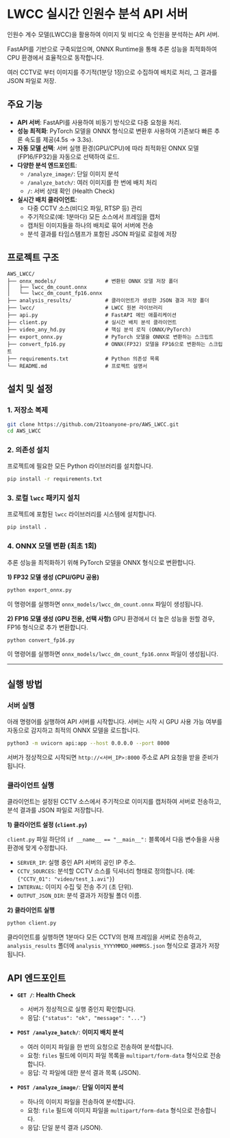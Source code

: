 # LWCC 실시간 인원수 분석 API 서버

인원수 계수 모델(LWCC)을 활용하여 이미지 및 비디오 속 인원을 분석하는 API 서버. 

FastAPI를 기반으로 구축되었으며, ONNX Runtime을 통해 추론 성능을 최적화하여 CPU 환경에서 효율적으로 동작합니다.

여러 CCTV로 부터 이미지를 주기적(1분당 1장)으로 수집하여 배치로 처리, 그 결과를 JSON 파일로 저장.

## 주요 기능

- **API 서버**: FastAPI를 사용하여 비동기 방식으로 다중 요청을 처리.
- **성능 최적화**: PyTorch 모델을 ONNX 형식으로 변환후 사용하여 기존보다 빠른 추론 속도를 제공(4.5s -> 3.3s).
- **자동 모델 선택**: 서버 실행 환경(GPU/CPU)에 따라 최적화된 ONNX 모델(FP16/FP32)을 자동으로 선택하여 로드.
- **다양한 분석 엔드포인트**:
  - `/analyze_image/`: 단일 이미지 분석
  - `/analyze_batch/`: 여러 이미지를 한 번에 배치 처리
  - `/`: 서버 상태 확인 (Health Check)
- **실시간 배치 클라이언트**:
  - 다중 CCTV 소스(비디오 파일, RTSP 등) 관리
  - 주기적으로(예: 1분마다) 모든 소스에서 프레임을 캡처
  - 캡처된 이미지들을 하나의 배치로 묶어 서버에 전송
  - 분석 결과를 타임스탬프가 포함된 JSON 파일로 로컬에 저장

## 프로젝트 구조

```
AWS_LWCC/
├── onnx_models/                # 변환된 ONNX 모델 저장 폴더
│   ├── lwcc_dm_count.onnx
│   └── lwcc_dm_count_fp16.onnx
├── analysis_results/           # 클라이언트가 생성한 JSON 결과 저장 폴더
├── lwcc/                       # LWCC 원본 라이브러리
├── api.py                      # FastAPI 메인 애플리케이션
├── client.py                   # 실시간 배치 분석 클라이언트
├── video_any_hd.py             # 핵심 분석 로직 (ONNX/PyTorch)
├── export_onnx.py              # PyTorch 모델을 ONNX로 변환하는 스크립트
├── convert_fp16.py             # ONNX(FP32) 모델을 FP16으로 변환하는 스크립트
├── requirements.txt            # Python 의존성 목록
└── README.md                   # 프로젝트 설명서
```

## 설치 및 설정

### 1. 저장소 복제

```bash
git clone https://github.com/21toanyone-pro/AWS_LWCC.git
cd AWS_LWCC
```

### 2. 의존성 설치

프로젝트에 필요한 모든 Python 라이브러리를 설치합니다.

```bash
pip install -r requirements.txt
```

### 3. 로컬 `lwcc` 패키지 설치

프로젝트에 포함된 `lwcc` 라이브러리를 시스템에 설치합니다.

```bash
pip install .
```

### 4. ONNX 모델 변환 (최초 1회)

추론 성능을 최적화하기 위해 PyTorch 모델을 ONNX 형식으로 변환합니다.

**1) FP32 모델 생성 (CPU/GPU 공용)**
```bash
python export_onnx.py
```
이 명령어를 실행하면 `onnx_models/lwcc_dm_count.onnx` 파일이 생성됩니다.

**2) FP16 모델 생성 (GPU 전용, 선택 사항)**
GPU 환경에서 더 높은 성능을 원할 경우, FP16 형식으로 추가 변환합니다.
```bash
python convert_fp16.py
```
이 명령어를 실행하면 `onnx_models/lwcc_dm_count_fp16.onnx` 파일이 생성됩니다.

---

## 실행 방법

### 서버 실행

아래 명령어를 실행하여 API 서버를 시작합니다. 서버는 시작 시 GPU 사용 가능 여부를 자동으로 감지하고 최적의 ONNX 모델을 로드합니다.

```bash
python3 -m uvicorn api:app --host 0.0.0.0 --port 8000
```

서버가 정상적으로 시작되면 `http://<서버_IP>:8000` 주소로 API 요청을 받을 준비가 됩니다.

### 클라이언트 실행

클라이언트는 설정된 CCTV 소스에서 주기적으로 이미지를 캡처하여 서버로 전송하고, 분석 결과를 JSON 파일로 저장합니다.

**1) 클라이언트 설정 (`client.py`)**

`client.py` 파일 하단의 `if __name__ == "__main__":` 블록에서 다음 변수들을 사용 환경에 맞게 수정합니다.

- `SERVER_IP`: 실행 중인 API 서버의 공인 IP 주소.
- `CCTV_SOURCES`: 분석할 CCTV 소스를 딕셔너리 형태로 정의합니다. (예: `{"CCTV_01": "video/test_1.avi"}`)
- `INTERVAL`: 이미지 수집 및 전송 주기 (초 단위).
- `OUTPUT_JSON_DIR`: 분석 결과가 저장될 폴더 이름.

**2) 클라이언트 실행**

```bash
python client.py
```

클라이언트를 실행하면 1분마다 모든 CCTV의 현재 프레임을 서버로 전송하고, `analysis_results` 폴더에 `analysis_YYYYMMDD_HHMMSS.json` 형식으로 결과가 저장됩니다.

## API 엔드포인트

- **`GET /`**: **Health Check**
  - 서버가 정상적으로 실행 중인지 확인합니다.
  - 응답: `{"status": "ok", "message": "..."}`

- **`POST /analyze_batch/`**: **이미지 배치 분석**
  - 여러 이미지 파일을 한 번의 요청으로 전송하여 분석합니다.
  - 요청: `files` 필드에 이미지 파일 목록을 `multipart/form-data` 형식으로 전송합니다.
  - 응답: 각 파일에 대한 분석 결과 목록 (JSON).

- **`POST /analyze_image/`**: **단일 이미지 분석**
  - 하나의 이미지 파일을 전송하여 분석합니다.
  - 요청: `file` 필드에 이미지 파일을 `multipart/form-data` 형식으로 전송합니다.
  - 응답: 단일 분석 결과 (JSON).

